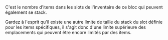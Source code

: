 C'est le nombre d'items dans les slots de l'inventaire de ce bloc qui peuvent également se stack.

Gardez à l'esprit qu'il existe une autre limite de taille du stack du slot définie pour les items spécifiques, il s'agit donc d'une limite supérieure des emplacements qui peuvent être encore limités par des items.